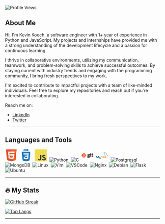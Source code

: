 <p align="left"><img src="https://komarev.com/ghpvc/?username=kevinkoech357&style=flat-square&color=blue" alt="Profile Views"></p>

## About Me
Hi, I'm Kevin Koech, a software engineer with 1+ year of experience in Python and JavaScript. My projects and internships have provided me with a strong understanding of the development lifecycle and a passion for continuous learning.

I thrive in collaborative environments, utilizing my communication, teamwork, and problem-solving skills to achieve successful outcomes. By staying current with industry trends and engaging with the programming community, I bring fresh perspectives to my work.

I'm excited to contribute to impactful projects with a team of like-minded individuals. Feel free to explore my repositories and reach out if you're interested in collaborating.


Reach me on:
- [LinkedIn](https://www.linkedin.com/in/kevin-koech-834189263)
- [Twitter](https://www.twitter.com/kevinkoech357)
  
---

## Languages and Tools
<p>
  <img src="https://github.com/devicons/devicon/blob/master/icons/html5/html5-original.svg" title="HTML5" alt="HTML" width="40" height="40" />&nbsp;
  <img src="https://github.com/devicons/devicon/blob/master/icons/css3/css3-plain-wordmark.svg" title="CSS3" alt="CSS" width="40" height="40" />&nbsp;
  <img src="https://github.com/devicons/devicon/blob/master/icons/javascript/javascript-original.svg" title="JavaScript" alt="JavaScript" width="40" height="40" />&nbsp;
  <img src="https://cdn.jsdelivr.net/gh/devicons/devicon/icons/python/python-original.svg" title="Python" alt="Python" width="40" height="40" />&nbsp;
  <img src="https://cdn.jsdelivr.net/gh/devicons/devicon/icons/c/c-original.svg" title="C" alt="C" width="40" height="40" />&nbsp;          
  <img src="https://github.com/devicons/devicon/blob/master/icons/git/git-original-wordmark.svg" title="Git" alt="Git" width="40" height="40" />&nbsp;
  <img src="https://github.com/devicons/devicon/blob/master/icons/mysql/mysql-original-wordmark.svg" title="MySQL" alt="MySQL" width="40" height="40" />&nbsp;
  <img src="https://cdn.jsdelivr.net/gh/devicons/devicon/icons/postgresql/postgresql-original.svg" title="Postgresql" alt="Postgresql" width="40" height="40" />&nbsp;
  <img src="https://cdn.jsdelivr.net/gh/devicons/devicon/icons/mongodb/mongodb-original.svg" title="MongoDB" alt="MongoDB" width="40" height="40" />&nbsp;
  <img src="https://cdn.jsdelivr.net/gh/devicons/devicon/icons/linux/linux-original.svg" title="Linux" alt="Linux" width="40" height="40" />&nbsp;         
  <img src="https://cdn.jsdelivr.net/gh/devicons/devicon/icons/vim/vim-original.svg" title="Vim" alt="Vim" width="40" height="40" />&nbsp;
  <img src="https://cdn.jsdelivr.net/gh/devicons/devicon/icons/vscode/vscode-original.svg" title="VSCode" alt="VSCode" width="40" height="40" />&nbsp;
  <img src="https://cdn.jsdelivr.net/gh/devicons/devicon/icons/nginx/nginx-original.svg" title="Nginx" alt="Nginx" width="40" height="40" />&nbsp;
  <img src="https://cdn.jsdelivr.net/gh/devicons/devicon/icons/debian/debian-original-wordmark.svg" title="Debian" alt="Debian" width="40" height="40" />&nbsp;
  <img src="https://cdn.jsdelivr.net/gh/devicons/devicon/icons/flask/flask-original-wordmark.svg" title="Flask" alt="Flask" width="40" height="40" />&nbsp;
  <img src="https://cdn.jsdelivr.net/gh/devicons/devicon/icons/ubuntu/ubuntu-plain.svg" title="Ubuntu" alt="Ubuntu" width="40" height="40" />&nbsp;
</p>

---

## 🔥 My Stats
[![GitHub Streak](http://github-readme-streak-stats.herokuapp.com?user=kevinkoech357&theme=dark&background=000000)](https://git.io/streak-stats)

[![Top Langs](https://github-readme-stats.vercel.app/api/top-langs/?username=kevinkoech357&layout=compact&theme=vision-friendly-dark)](https://github.com/anuraghazra/github-readme-stats)

---
